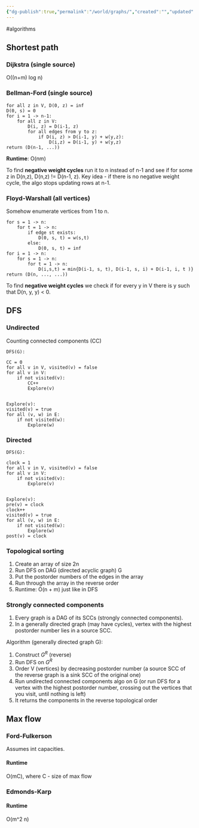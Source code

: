```yaml
---
{"dg-publish":true,"permalink":"/world/graphs/","created":"","updated":""}
---
```


#algorithms 

## Shortest path

### Dijkstra (single source)
O((n+m) log n)

### Bellman-Ford (single source)
```
for all z in V, D(0, z) = inf
D(0, s) = 0
for i = 1 -> n-1:
	for all z in V:
		D(i, z) = D(i-1, z)
		for all edges from y to z:
			if D(i, z) > D(i-1, y) + w(y,z):
				D(i,z) = D(i-1, y) + w(y,z)
return (D(n-1, ...))
```
**Runtime**: O(nm)

To find **negative weight cycles** run it to n instead of n-1 and see if for some z in D(n,z), D(n,z) != D(n-1, z).
Key idea - if there is no negative weight cycle, the algo stops updating rows at n-1.

### Floyd-Warshall (all vertices)
Somehow enumerate vertices from 1 to n.
```
for s = 1 -> n:
	for t = 1 -> n:
		if edge st exists:
			D(0, s, t) = w(s,t)
		else:
			D(0, s, t) = inf
for i = 1 -> n:
	for s = 1 -> n:
		for t = 1 -> n:
			D(i,s,t) = min{D(i-1, s, t), D(i-1, s, i) + D(i-1, i, t )}
return (D(n, ..., ...))
```
To find **negative weight cycles** we check if for every y in V there is y such that D(n, y, y) < 0.
## DFS
### Undirected
Counting connected components (CC)
```
DFS(G):

CC = 0
for all v in V, visited(v) = false
for all v in V:
	if not visited(v):
		CC++
		Explore(v)


Explore(v):
visited(v) = true
for all (v, w) in E:
	if not visited(w):
		Explore(w)
```
### Directed
```
DFS(G):

clock = 1
for all v in V, visited(v) = false
for all v in V:
	if not visited(v):
		Explore(v)


Explore(v):
pre(v) = clock
clock++
visited(v) = true
for all (v, w) in E:
	if not visited(w):
		Explore(w)
post(v) = clock
```
### Topological sorting
1. Create an array of size 2n
2. Run DFS on DAG (directed acyclic graph) G 
3. Put the postorder numbers of the edges in the array
4. Run through the array in the reverse order
5. Runtime: O(n + m) just like in DFS

### Strongly connected components
1. Every graph is a DAG of its SCCs (strongly connected components).
2. In a generally directed graph (may have cycles), vertex with the highest postorder number lies in a source SCC.

Algorithm (generally directed graph G):
1. Construct $G^R$ (reverse)
2. Run DFS on $G^R$
3. Order V (vertices) by decreasing postorder number (a source SCC of the reverse graph is a sink SCC of the original one)
4. Run undirected connected components algo on G (or run DFS for a vertex with the highest postorder number, crossing out the vertices that you visit, until nothing is left)
5. It returns the components in the reverse topological order

## Max flow
### Ford-Fulkerson
Assumes int capacities.

#### Runtime
O(mC), where C - size of max flow

### Edmonds-Karp
#### Runtime
O(m^2 n)